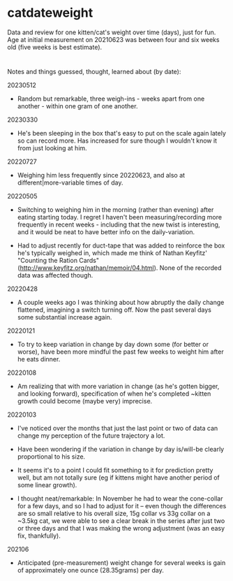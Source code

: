 # catdateweight

Data and review for one kitten/cat's weight over time (days), just for fun. Age at initial measurement on 20210623 was between four and six weeks old (five weeks is best estimate). 

# 
Notes and things guessed, thought, learned about (by date):

20230512
- Random but remarkable, three weigh-ins - weeks apart from one another - within one gram of one another. 

20230330
- He's been sleeping in the box that's easy to put on the scale again lately so can record more. Has increased for sure though I wouldn't know it from just looking at him. 

20220727
- Weighing him less frequently since 20220623, and also at different|more-variable times of day.

20220505
- Switching to weighing him in the morning (rather than evening) after eating starting today. I regret I haven't been measuring/recording more frequently in recent weeks - including that the new twist is interesting, and it would be neat to have better info on the daily-variation. 

- Had to adjust recently for duct-tape that was added to reinforce the box he's typically weighed in, which made me think of Nathan Keyfitz' "Counting the Ration Cards" (http://www.keyfitz.org/nathan/memoir/04.html). None of the recorded data was affected though.

20220428
- A couple weeks ago I was thinking about how abruptly the daily change flattened, imagining a switch turning off. Now the past several days some substantial increase again.  

20220121
- To try to keep variation in change by day down some (for better or worse), have been more mindful the past few weeks to weight him after he eats dinner. 

20220108
- Am realizing that with more variation in change (as he's gotten bigger, and looking forward), specification of when he's completed ~kitten growth could become (maybe very) imprecise.

20220103
- I've noticed over the months that just the last point or two of data can change my perception of the future trajectory a lot.

- Have been wondering if the variation in change by day is/will-be clearly proportional to his size.

- It seems it's to a point I could fit something to it for prediction pretty well, but am not totally sure (eg if kittens might have another period of some linear growth).

- I thought neat/remarkable: In November he had to wear the cone-collar for a few days, and so I had to adjust for it – even though the differences are so small relative to his overall size, 15g collar vs 33g collar on a ~3.5kg cat, we were able to see a clear break in the series after just two or three days and that I was making the wrong adjustment (was an easy fix, thankfully). 

202106
- Anticipated (pre-measurement) weight change for several weeks is gain of approximately one ounce (28.35grams) per day.
